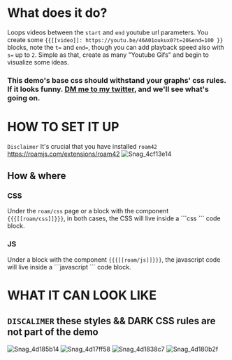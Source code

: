 # What does it do?
Loops videos between the `start` and `end` youtube url parameters.
You create some `{{[[video]]: https://youtu.be/46A01oukux0?t=20&end=100 }}` blocks, note the `t=` and `end=`, though you can add playback speed also with `s=` up to `2`.
Simple as that, create as many "Youtube Gifs" and begin to visualize some ideas.

### This demo's base css should withstand your graphs' css rules. If it looks funny. [DM me to my twitter](https://twitter.com/kauDerk_), and we'll see what's going on.

# HOW TO SET IT UP
`Disclaimer` It's crucial that you have installed `roam42` https://roamjs.com/extensions/roam42
![Snag_4cf13e14](https://user-images.githubusercontent.com/65237382/135795342-c27f21b9-fbbe-4567-b6b0-b345a031f522.png)

## How & where
### CSS
Under the `roam/css` page or a block with the component `{{{[[roam/css]]}}}`, in both cases, the CSS will live inside a \`\`\`css \`\`\` code block.

### JS
Under a block with the component `{{{[[roam/js]]}}}`, the javascript code will live inside a \`\`\`javascript \`\`\` code block.

# WHAT IT CAN LOOK LIKE
## `DISCALIMER` these styles && DARK CSS rules are not part of the demo

![Snag_4d185b14](https://user-images.githubusercontent.com/65237382/135798255-c4a7f083-bd55-4043-9609-e08cdf8b8a43.png)
![Snag_4d17ff58](https://user-images.githubusercontent.com/65237382/135798221-d9831d2e-7592-498a-a39a-6aeece868ec9.png)
![Snag_4d1838c7](https://user-images.githubusercontent.com/65237382/135798239-d1ee9251-bc36-4c29-8cf8-a2f261e77dd1.png)
![Snag_4d180b2f](https://user-images.githubusercontent.com/65237382/135798225-091e8f9c-0b08-42d5-999e-da2309e002d9.png)

